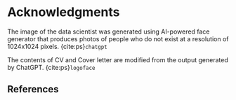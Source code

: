 # Acknowledgments

The image of the data scientist was generated using AI-powered face generator that produces photos of people who do not exist at a resolution of 1024x1024 pixels. {cite:ps}`chatgpt`

The contents of CV and Cover letter are modified from the output generated by ChatGPT. {cite:ps}`logoface`

## References

```{bibliography}
```